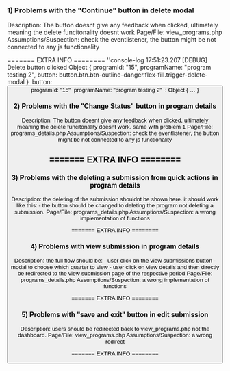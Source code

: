
### 1) Problems with the "Continue" button in delete modal

Description: The button doesnt give any feedback when clicked, ultimately meaning the delete funcitonality doesnt work
Page/File: view_programs.php
Assumptions/Suspection: check the eventlistener, the button might be not connected to any js functionality

======= EXTRA INFO ========
''console-log 
17:51:23.207 [DEBUG] Delete button clicked 
Object { programId: "15", programName: "program testing 2", button: button.btn.btn-outline-danger.flex-fill.trigger-delete-modal
 }
​
button: <button class="btn btn-outline-danger f…ll trigger-delete-modal" type="button" data-id="15" data-name="program testing 2" data-bs-toggle="tooltip" data-bs-placement="top" aria-label="Delete this program and all its submissions" data-bs-original-title="Delete this program and all its submissions">
​
programId: "15"
​
programName: "program testing 2"
​
<prototype>: Object { … }

### 2) Problems with the "Change Status" button in program details

Description: The button doesnt give any feedback when clicked, ultimately meaning the delete funcitonality doesnt work. same with problem 1
Page/File: programs_details.php
Assumptions/Suspection: check the eventlistener, the button might be not connected to any js functionality

======= EXTRA INFO ========
-

### 3) Problems with the deleting a submission from quick actions in program details

Description: the deleting of the submission shouldnt be shown here. it should work like this:
            - the button should be changed to deleting the program not deleting a submission.
Page/File: programs_details.php
Assumptions/Suspection: a wrong implementation of functions

======= EXTRA INFO ========

### 4) Problems with view submission in program details

Description: the full flow should be:
            - user click on the view submissions button
            - modal to choose which quarter to view
            - user click on view details and then directly be redirected to the view submission page of the respective period
Page/File: programs_details.php
Assumptions/Suspection: a wrong implementation of functions

======= EXTRA INFO ========

### 5) Problems with "save and exit" button in edit submission

Description: users should be redirected back to view_programs.php not the dashboard.
Page/File: view_programs.php
Assumptions/Suspection: a wrong redirect

======= EXTRA INFO ========